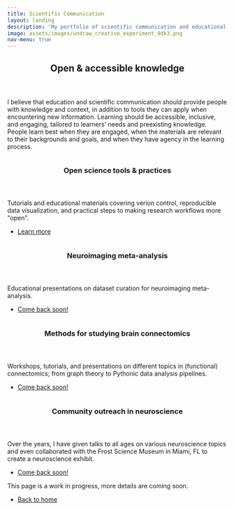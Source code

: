 ```yaml
---
title: Scientific Communication
layout: landing
description: 'My portfolio of scientific communication and educational content.'
image: assets/images/undraw_creative_experiment_8dk3.png
nav-menu: true
---
```


<!-- Main -->
<div id="main">

<!-- One -->
<section id="one">
	<div class="inner">
		<header class="major">
			<h2>Open & accessible knowledge</h2>
		</header>
		<p>I believe that education and scientific communication should provide people with knowledge and context, in addition to tools they can apply when encountering new information. Learning should be accessible, inclusive, and engaging, tailored to learners’ needs and preexisting knowledge. People learn best when they are engaged, when the materials are relevant to their backgrounds and goals, and when they have agency in the learning process.
		</p>
	</div>
</section>

<!-- Two -->
<section id="two" class="spotlights">
	<section>
		<a href="openscience.html" class="image">
			<img src="{% link assets/images/kirstie-open-science.png %}" alt="" data-position="center center" />
		</a>
		<div class="content">
			<div class="inner">
				<header class="major">
					<h3>Open science tools & practices</h3>
				</header>
				<p>Tutorials and educational materials covering verion control, reproducible data visualization, and practical steps to making research workflows more "open".</p>
				<ul class="actions">
					<li><a href="openscience.html" class="button">Learn more</a></li>
				</ul>
			</div>
		</div>
	</section>
	<section>
		<a href="#" class="image">
			<img src="{% link assets/images/nimare_overview.png %}" alt="" data-position="top center" />
		</a>
		<div class="content">
			<div class="inner">
				<header class="major">
					<h3>Neuroimaging meta-analysis</h3>
				</header>
				<p>Educational presentations on dataset curation for neuroimaging meta-analysis.</p>
				<ul class="actions">
					<li><a href="#" class="button">Come back soon!</a></li>
				</ul>
			</div>
		</div>
	</section>
	<section>
		<a href="#" class="image">
			<img src="{% link assets/images/IDConnWorkflowH-no_text.png %}" alt="" data-position="25% 25%" />
		</a>
		<div class="content">
			<div class="inner">
				<header class="major">
					<h3>Methods for studying brain connectomics</h3>
				</header>
				<p>Workshops, tutorials, and presentations on different topics in (functional) connectomics; from graph theory to Pythonic data analysis pipelines.</p>
				<ul class="actions">
					<li><a href="#" class="button">Come back soon!</a></li>
				</ul>
			</div>
		</div>
	</section>
	<section>
		<a href="#" class="image">
			<img src="{% link assets/images/Frost_Science_Museum.jpg %}" alt="" data-position="25% 25%" />
		</a>
		<div class="content">
			<div class="inner">
				<header class="major">
					<h3>Community outreach in neuroscience</h3>
				</header>
				<p>Over the years, I have given talks to all ages on various neuroscience topics and even collaborated with the Frost Science Museum in Miami, FL to create a neuroscience exhibit.</p>
				<ul class="actions">
					<li><a href="#" class="button">Come back soon!</a></li>
				</ul>
			</div>
		</div>
	</section>
</section>

<!-- Three -->
<section id="three">
	<div class="inner">
		<p>This page is a work in progress, more details are coming soon.</p>
		<ul class="actions">
			<li><a href="/" class="button next">Back to home</a></li>
		</ul>
	</div>
</section>

</div>
